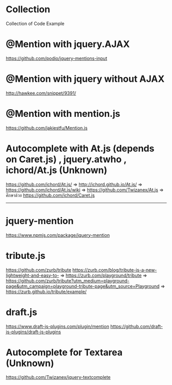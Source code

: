 # Collection
Collection of Code Example
# @Mention with jquery.AJAX
https://github.com/podio/jquery-mentions-input
# @Mention with jquery without AJAX
http://hawkee.com/snippet/9391/
# @Mention with mention.js
https://github.com/jakiestfu/Mention.js
# Autocomplete with At.js (depends on Caret.js) , jquery.atwho , ichord/At.js (Unknown) 
https://github.com/ichord/At.js/        =>
http://ichord.github.io/At.js/          =>
https://github.com/ichord/At.js/wiki    =>
https://github.com/Twizanex/At.js       =>
ศึกษาด้วย https://github.com/ichord/Caret.js

--------------------------------------------------------------------------------------------------------------------
# jquery-mention
https://www.npmjs.com/package/jquery-mention
# tribute.js 
https://github.com/zurb/tribute
https://zurb.com/blog/tribute-js-a-new-lightweight-and-easy-to- => 
https://zurb.com/playground/tribute                             =>
https://github.com/zurb/tribute?utm_medium=playground-page&utm_campaign=playground-tribute-page&utm_source=Playground
=> https://zurb.github.io/tribute/example/

# draft.js
https://www.draft-js-plugins.com/plugin/mention
https://github.com/draft-js-plugins/draft-js-plugins
# Autocomplete for Textarea (Unknown)
https://github.com/Twizanex/jquery-textcomplete
